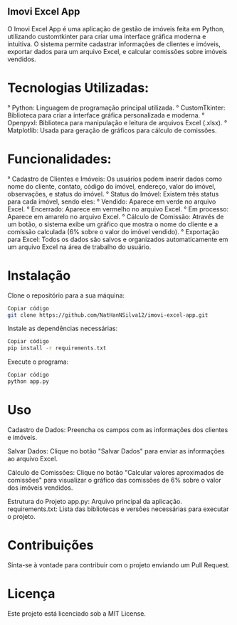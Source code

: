 ## Imovi Excel App

O Imovi Excel App é uma aplicação de gestão de imóveis feita em Python, utilizando customtkinter para criar uma interface gráfica moderna e intuitiva. O sistema permite cadastrar informações de clientes e imóveis, exportar dados para um arquivo Excel, e calcular comissões sobre imóveis vendidos.

# Tecnologias Utilizadas:

° Python: Linguagem de programação principal utilizada.
° CustomTkinter: Biblioteca para criar a interface gráfica personalizada e moderna.
° Openpyxl: Biblioteca para manipulação e leitura de arquivos Excel (.xlsx).
° Matplotlib: Usada para geração de gráficos para cálculo de comissões.

# Funcionalidades:

° Cadastro de Clientes e Imóveis: Os usuários podem inserir dados como nome do cliente, contato, código do imóvel, endereço, valor do imóvel, observações, e status do imóvel.
° Status do Imóvel: Existem três status para cada imóvel, sendo eles:
° Vendido: Aparece em verde no arquivo Excel.
° Encerrado: Aparece em vermelho no arquivo Excel.
° Em processo: Aparece em amarelo no arquivo Excel.
° Cálculo de Comissão: Através de um botão, o sistema exibe um gráfico que mostra o nome do cliente e a comissão calculada (6% sobre o valor do imóvel vendido).
° Exportação para Excel: Todos os dados são salvos e organizados automaticamente em um arquivo Excel na área de trabalho do usuário.

# Instalação

Clone o repositório para a sua máquina:

```bash
Copiar código
git clone https://github.com/NatHanNSilva12/imovi-excel-app.git
```
Instale as dependências necessárias:

```bash
Copiar código
pip install -r requirements.txt
```
Execute o programa:

```bash
Copiar código
python app.py
```
# Uso
Cadastro de Dados: Preencha os campos com as informações dos clientes e imóveis.

Salvar Dados: Clique no botão "Salvar Dados" para enviar as informações ao arquivo Excel.

Cálculo de Comissões: Clique no botão "Calcular valores aproximados de comissões" para visualizar o gráfico das comissões de 6% sobre o valor dos imóveis vendidos.

Estrutura do Projeto
app.py: Arquivo principal da aplicação.
requirements.txt: Lista das bibliotecas e versões necessárias para executar o projeto.

# Contribuições
Sinta-se à vontade para contribuir com o projeto enviando um Pull Request.

# Licença
Este projeto está licenciado sob a MIT License.
